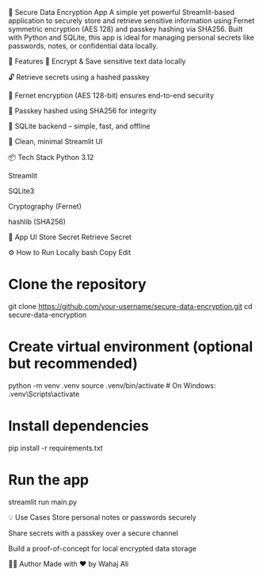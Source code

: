🔐 Secure Data Encryption App
A simple yet powerful Streamlit-based application to securely store and retrieve sensitive information using Fernet symmetric encryption (AES 128) and passkey hashing via SHA256. Built with Python and SQLite, this app is ideal for managing personal secrets like passwords, notes, or confidential data locally.

🚀 Features
🔐 Encrypt & Save sensitive text data locally

🔓 Retrieve secrets using a hashed passkey

🔑 Fernet encryption (AES 128-bit) ensures end-to-end security

🧠 Passkey hashed using SHA256 for integrity

💾 SQLite backend – simple, fast, and offline

🧩 Clean, minimal Streamlit UI

📦 Tech Stack
Python 3.12

Streamlit

SQLite3

Cryptography (Fernet)

hashlib (SHA256)

📸 App UI
Store Secret	Retrieve Secret

⚙️ How to Run Locally
bash
Copy
Edit
# Clone the repository
git clone https://github.com/your-username/secure-data-encryption.git
cd secure-data-encryption

# Create virtual environment (optional but recommended)
python -m venv .venv
source .venv/bin/activate  # On Windows: .venv\Scripts\activate

# Install dependencies
pip install -r requirements.txt

# Run the app
streamlit run main.py

💡 Use Cases
Store personal notes or passwords securely

Share secrets with a passkey over a secure channel

Build a proof-of-concept for local encrypted data storage

🧑‍💻 Author
Made with ❤️ by Wahaj Ali

